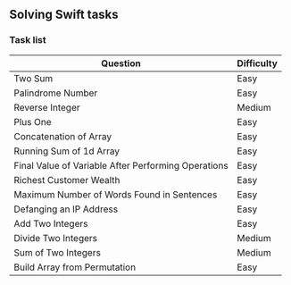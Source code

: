 ## Solving Swift tasks

### Task list

|                          Question                    | Difficulty | 
|                     ------------------               | ---------- |
| Two Sum                                              |    Easy    |
| Palindrome Number                                    |    Easy    |
| Reverse Integer                                      |    Medium  |
| Plus One                                             |    Easy    |
| Concatenation of Array                               |    Easy    |
| Running Sum of 1d Array                              |    Easy    |
| Final Value of Variable After Performing Operations  |    Easy    |
| Richest Customer Wealth                              |    Easy    |
| Maximum Number of Words Found in Sentences           |    Easy    |
| Defanging an IP Address                              |    Easy    |
| Add Two Integers                                     |    Easy    |
| Divide Two Integers                                  |    Medium  |
| Sum of Two Integers                                  |    Medium  |
| Build Array from Permutation                         |    Easy    |